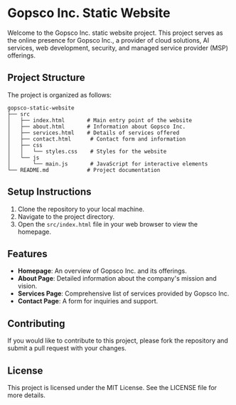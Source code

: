 # Gopsco Inc. Static Website

Welcome to the Gopsco Inc. static website project. This project serves as the online presence for Gopsco Inc., a provider of cloud solutions, AI services, web development, security, and managed service provider (MSP) offerings.

## Project Structure

The project is organized as follows:

```
gopsco-static-website
├── src
│   ├── index.html       # Main entry point of the website
│   ├── about.html       # Information about Gopsco Inc.
│   ├── services.html    # Details of services offered
│   ├── contact.html      # Contact form and information
│   ├── css
│   │   └── styles.css    # Styles for the website
│   └── js
│       └── main.js       # JavaScript for interactive elements
└── README.md            # Project documentation
```

## Setup Instructions

1. Clone the repository to your local machine.
2. Navigate to the project directory.
3. Open the `src/index.html` file in your web browser to view the homepage.

## Features

- **Homepage**: An overview of Gopsco Inc. and its offerings.
- **About Page**: Detailed information about the company's mission and vision.
- **Services Page**: Comprehensive list of services provided by Gopsco Inc.
- **Contact Page**: A form for inquiries and support.

## Contributing

If you would like to contribute to this project, please fork the repository and submit a pull request with your changes.

## License

This project is licensed under the MIT License. See the LICENSE file for more details.